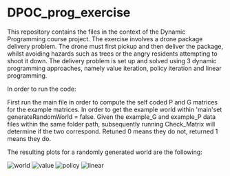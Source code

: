 # DPOC_prog_exercise

This repository contains the files in the context of the Dynamic Programming course project. The exercise involves a drone package delivery problem. The drone must first pickup and then deliver the package, whilst avoiding hazards such as trees or the angry residents attempting to shoot it down. The delivery problem is set up and solved using 3 dynamic programming approaches, namely value iteration, policy iteration and linear programming. 

In order to run the code:

First run the main file in order to compute the self coded P and G matrices for the example matrices. In order to get the example world within 'main'set generateRandomWorld = false. Given the example_G and example_P data files within the same folder path, subsequently running Check_Matrix will determine if the two correspond. Retuned 0 means they do not, returned 1 means they do. 

The resulting plots for a randomly generated world are the following: 



![world](https://user-images.githubusercontent.com/47719524/144756889-82de66c2-3d17-4dcb-9a12-a27ae664e82e.PNG)
![value](https://user-images.githubusercontent.com/47719524/144756890-55d34be8-a183-413d-864f-6024a488c48e.png)
![policy](https://user-images.githubusercontent.com/47719524/144756896-3659d752-7a9d-40e5-b7e9-83e7a7527a87.png)
![linear](https://user-images.githubusercontent.com/47719524/144756900-1a3a36cb-d69d-4718-82d9-09c0fa604d0e.png)
